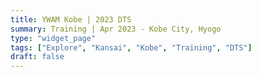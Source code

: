 ```yaml
---
title: YWAM Kobe | 2023 DTS
summary: Training | Apr 2023 - Kobe City, Hyogo
type: "widget_page"
tags: ["Explore", "Kansai", "Kobe", "Training", "DTS"]
draft: false
---
```

